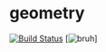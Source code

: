 # geometry
[![Build Status](https://travis-ci.org/Restov/geometry.svg?branch=master)](https://travis-ci.org/Restov/geometry)
[![bruh](https://img.shields.io/static/v1?label=MadeIn&message=SibSUTIS&color=blue&logo=visual-studio-code)]
